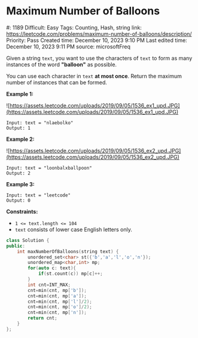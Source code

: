# Maximum Number of Balloons

#: 1189
Difficult: Easy
Tags: Counting, Hash, string
link: https://leetcode.com/problems/maximum-number-of-balloons/description/
Priority: Pass
Created time: December 10, 2023 9:10 PM
Last edited time: December 10, 2023 9:11 PM
source: microsoftFreq

Given a string `text`, you want to use the characters of `text` to form as many instances of the word **"balloon"** as possible.

You can use each character in `text` **at most once**. Return the maximum number of instances that can be formed.

**Example 1:**

![https://assets.leetcode.com/uploads/2019/09/05/1536_ex1_upd.JPG](https://assets.leetcode.com/uploads/2019/09/05/1536_ex1_upd.JPG)

```
Input: text = "nlaebolko"
Output: 1

```

**Example 2:**

![https://assets.leetcode.com/uploads/2019/09/05/1536_ex2_upd.JPG](https://assets.leetcode.com/uploads/2019/09/05/1536_ex2_upd.JPG)

```
Input: text = "loonbalxballpoon"
Output: 2

```

**Example 3:**

```
Input: text = "leetcode"
Output: 0

```

**Constraints:**

- `1 <= text.length <= 104`
- `text` consists of lower case English letters only.

```cpp
class Solution {
public:
    int maxNumberOfBalloons(string text) {
        unordered_set<char> st({'b','a','l','o','n'});
        unordered_map<char,int> mp;
        for(auto c: text){
            if(st.count(c)) mp[c]++;
        }
        int cnt=INT_MAX;
        cnt=min(cnt, mp['b']);
        cnt=min(cnt, mp['a']);
        cnt=min(cnt, mp['l']/2);
        cnt=min(cnt, mp['o']/2);
        cnt=min(cnt, mp['n']);
        return cnt;
    }
};
```